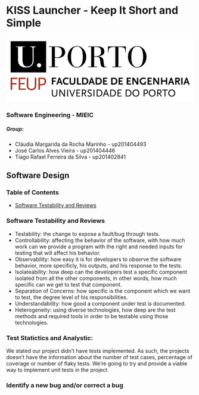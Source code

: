 # KISS Launcher - Keep It Short and Simple

![FEUP's logo](Images/feup.png)

### Software Engineering - MIEIC

##### Group:
* Cláudia Margarida da Rocha Marinho - up201404493
* José Carlos Alves Vieira - up201404446
* Tiago Rafael Ferreira da Silva - up201402841

## Software Design

### Table of Contents
* [Software Testability and Reviews](#Software-Testability-and-Reviews)

### Software Testability and Reviews
* Testability: the change to expose a fault/bug through tests.
* Controllability: affecting the behavior of the software, with how much work can we provide a program with the right and needed inputs for testing that will affect his behavior.
* Observability: how easy it is for developers to observe the software behavior, more specificly, his outputs, and his response to the tests.
* Isolateability: how deep can the developers test a specific component isolated from all the other components, in other words, how much specific can we get to test that component.
* Separation of Concerns: how specific is the component which we want to test, the degree level of his responsibilities.
* Understandability: how good a component under test is documented.
* Heterogeneity: using diverse technologies, how deep are the test methods and required tools in order to be testable using those technologies.

### Test Statictics and Analystic:
We stated our project didn’t have tests implemented. As such, the projects doesn’t have the information about the number of test cases, percentage of coverage or number of flaky tests.
We’re going to try and provide a viable way to implement unit tests in the project.

### Identify a new bug and/or correct a bug
